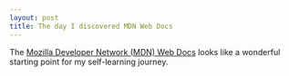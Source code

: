 ```yaml
---
layout: post
title: The day I discovered MDN Web Docs
---
```


The [Mozilla Developer Network (MDN) Web Docs](https://developer.mozilla.org/en-US/) looks like a wonderful starting point for my self-learning journey. 
